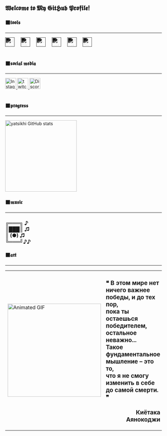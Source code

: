 <div align="left">
  

  <h2>𝖂𝖊𝖑𝖈𝖔𝖒𝖊 𝖙𝖔 𝕸𝖞 𝕲𝖎𝖙𝕳𝖚𝖇 𝕻𝖗𝖔𝖋𝖎𝖑𝖊!</h2>
  <h3>⬛𝖙𝖔𝖔𝖑𝖘</h3>
  <hr>


  
 
  <div align="left">
    <img src="https://cdn.jsdelivr.net/gh/devicons/devicon/icons/java/java-original.svg" height="30" alt="Java logo" title="Java" style="filter: grayscale(100%) invert(1);" />
    <img width="12" />
    <img src="https://cdn.jsdelivr.net/gh/devicons/devicon/icons/git/git-original.svg" height="30" alt="Git logo" title="Git" style="filter: grayscale(100%) invert(1);" />
    <img width="12" />
    <img src="https://cdn.jsdelivr.net/gh/devicons/devicon/icons/linux/linux-original.svg" height="30" alt="Linux logo" title="Linux" style="filter: grayscale(100%) invert(1);" />
    <img width="12" />
    <img src="https://cdn.jsdelivr.net/gh/devicons/devicon/icons/firefox/firefox-original.svg" height="30" alt="Firefox logo" title="Firefox" style="filter: grayscale(100%) invert(1);" />
    <img width="12" />
    <img src="https://cdn.jsdelivr.net/gh/devicons/devicon/icons/postgresql/postgresql-original.svg" height="30" alt="PostgreSQL logo" title="PostgreSQL" style="filter: grayscale(100%) invert(1);" />
    <img width="12" />
    <img src="https://cdn.jsdelivr.net/gh/devicons/devicon/icons/docker/docker-original.svg" height="30" alt="Docker logo" title="Docker" style="filter: grayscale(100%) invert(1);" />
  </div>

  <br>
  <h3>⬛𝖘𝖔𝖈𝖎𝖆𝖑 𝖒𝖊𝖉𝖎𝖆</h3>
  <hr>
  <div align="left">
    <a href="https://www.instagram.com/yatsikhi/" target="_blank">
      <img src="https://img.shields.io/badge/Instagram-white?logo=instagram&logoColor=black&style=for-the-badge" height="35" alt="Instagram logo">
    </a>
     <a href="https://www.twitch.tv/yatsikhi" target="_blank">
    <img src="https://img.shields.io/static/v1?message=Twitch&logo=twitch&label=&color=9146FF&logoColor=white&labelColor=&style=for-the-badge" height="35" alt="twitch logo"  />
  </a>
    <a href="https://discord.com/users/yatsikhi" target="_blank">
      <img src="https://img.shields.io/badge/Discord-white?logo=discord&logoColor=black&style=for-the-badge" height="35" alt="Discord logo"/>
    </a>
  </div>

  <br>
 <div align="left">
  <h3>⬛𝖕𝖗𝖔𝖌𝖗𝖊𝖘𝖘</h3><hr>
  <img height="230" src="https://github-readme-stats.vercel.app/api?username=yatsikhi&show_icons=true&theme=swift" alt="yatsikhi GitHub stats"/>
   <h3>⬛𝖒𝖚𝖘𝖎𝖈</h3>
   <hr>
   
  <h3>╔═══╗ ♪ <br>
      ║███║ ♫ <br>
      ║ (●) ♫  <br>
      ╚═══╝♪♪</h3>
  <h3>⬛𝖆𝖗𝖙</h3><hr>
 <table>
  <tr>
    <td>
      <img height="300" src="https://i.pinimg.com/originals/38/a5/b6/38a5b63d4e542bee4c1ca6eaef65cf70.gif" alt="Animated GIF" />
    </td>
    <td>
      <h3>    ❝ В этом мире нет ничего важнее победы, и до тех пор,<br> пока ты остаешься победителем, остальное неважно...<br> Такое фундаментальное мышление – это то, <br>что я не смогу изменить в себе до самой смерти. ❞
           <br  > <h3 align="right"> Киётака Аянокоджи</h3> 


</h3>
    </td>
  </tr>
</table>

</div>
   </a>

</div>

